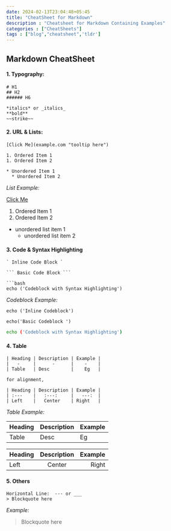 ```yaml
---
date: 2024-02-13T23:04:48+05:45
title: "CheatSheet for Markdown"
description : "Cheatsheet for Markdown Containing Examples"
categories : ["CheatSheets"]
tags : ["blog","cheatsheet",'tldr']
---
```

## Markdown CheatSheet

#### 1. Typography:

``` 
# H1
## H2
###### H6

*italics* or _italics_
**bold**
~~strike~~
```

#### 2. URL & Lists:

```
[Click Me](example.com "tooltip here")

1. Ordered Item 1
1. Ordered Item 2

* Unordered Item 1
  * Unordered Item 2
```
*List Example:* 

[Click Me](example.com "tooltip text")

1. Ordered Item 1
1. Ordered Item 2

* unordered list item 1
  * unordered list item 2

#### 3. Code & Syntax Highlighting

```
` Inline Code Block `

``` Basic Code Block ```

```bash
echo ('Codeblock with Syntax Highlighting')
```
*Codeblock Example:*

`echo ('Inline Codeblock')`

``` echo('Basic Codeblock ') ```

```bash
echo ('Codeblock with Syntax Highlighting')
```

#### 4. Table

```
| Heading | Description | Example |
|   -     |      -      |    -    |
| Table   | Desc        |    Eg   |

for alignment,

| Heading | Description | Example |
| :---    |   :---:     |   ---:  |
| Left    |   Center    | Right   |
```
*Table Example:*

| Heading | Description | Example |
|   -     |      -      |    -    |
| Table   | Desc        |    Eg   |

| Heading | Description | Example |
| :---    |   :---:     |   ---:  |
| Left    | Center      | Right   |

#### 5. Others

```
Horizontal Line:  --- or ___
> Blockquote here
```
*Example:*
> Blockquote here
